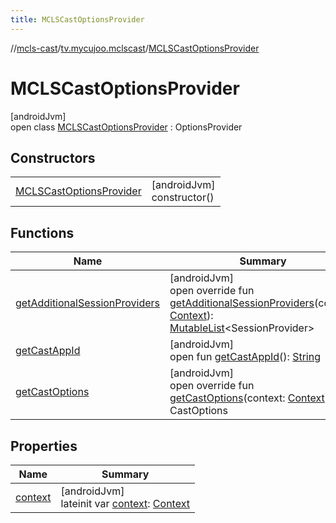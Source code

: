 ```yaml
---
title: MCLSCastOptionsProvider
---
```

//[mcls-cast](../../../index.html)/[tv.mycujoo.mclscast](../index.html)/[MCLSCastOptionsProvider](index.html)



# MCLSCastOptionsProvider



[androidJvm]\
open class [MCLSCastOptionsProvider](index.html) : OptionsProvider



## Constructors


| | |
|---|---|
| [MCLSCastOptionsProvider](-m-c-l-s-cast-options-provider.html) | [androidJvm]<br>constructor() |


## Functions


| Name | Summary |
|---|---|
| [getAdditionalSessionProviders](get-additional-session-providers.html) | [androidJvm]<br>open override fun [getAdditionalSessionProviders](get-additional-session-providers.html)(context: [Context](https://developer.android.com/reference/kotlin/android/content/Context.html)): [MutableList](https://kotlinlang.org/api/latest/jvm/stdlib/kotlin.collections/-mutable-list/index.html)&lt;SessionProvider&gt; |
| [getCastAppId](get-cast-app-id.html) | [androidJvm]<br>open fun [getCastAppId](get-cast-app-id.html)(): [String](https://kotlinlang.org/api/latest/jvm/stdlib/kotlin/-string/index.html) |
| [getCastOptions](get-cast-options.html) | [androidJvm]<br>open override fun [getCastOptions](get-cast-options.html)(context: [Context](https://developer.android.com/reference/kotlin/android/content/Context.html)): CastOptions |


## Properties


| Name | Summary |
|---|---|
| [context](context.html) | [androidJvm]<br>lateinit var [context](context.html): [Context](https://developer.android.com/reference/kotlin/android/content/Context.html) |

